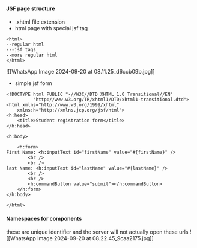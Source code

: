 #### JSF page structure 
- .xhtml file extension 
- html page with special jsf tag 
```
<html>
--regular html 
---jsf tags 
--more regular html
</html>
```
![[WhatsApp Image 2024-09-20 at 08.11.25_d6ccb09b.jpg]]

- simple jsf form 
```xhtml 
<!DOCTYPE html PUBLIC "-//W3C//DTD XHTML 1.0 Transitional//EN" 
          "http://www.w3.org/TR/xhtml1/DTD/xhtml1-transitional.dtd">
<html xmlns="http://www.w3.org/1999/xhtml"
	xmlns:h="http://xmlns.jcp.org/jsf/html">
<h:head>
	<title>Student registration form</title>
</h:head>

<h:body>

	<h:form>
First Name: <h:inputText id="firstName" value="#{firstName}" />
		<br />
		<br />
last Name: <h:inputText id="lastName" value="#{lastName}" />
		<br />
		<br />
		<h:commandButton value="submit"></h:commandButton>
	</h:form>
</h:body>

</html>

```


#### Namespaces for components 
these are unique identifier and the server will not actually open these urls 
![[WhatsApp Image 2024-09-20 at 08.22.45_9caa2175.jpg]]